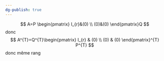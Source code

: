 ```yaml
---
dg-publish: true
---
```


$$
A=P \begin{pmatrix}
I_{r}&(0) \\
(0)&(0)
\end{pmatrix}Q
$$
donc
$$
A^{T}=Q^{T}\begin{pmatrix}
I_{r} & (0) \\
(0) & (0)
\end{pmatrix}^{T} P^{T}
$$
donc même rang
